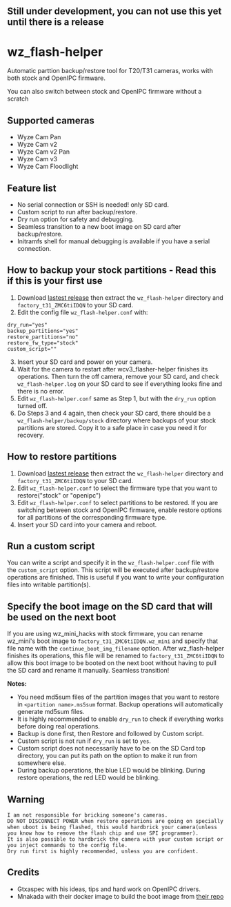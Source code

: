 ## Still under development, you can not use this yet until there is a release

# wz_flash-helper
Automatic parttion backup/restore tool for T20/T31 cameras, works with both stock and OpenIPC firmware.

You can also switch between stock and OpenIPC firmware without a scratch

## Supported cameras
- Wyze Cam Pan
- Wyze Cam v2
- Wyze Cam v2 Pan
- Wyze Cam v3
- Wyze Cam Floodlight

## Feature list
- No serial connection or SSH is needed! only SD card.
- Custom script to run after backup/restore.
- Dry run option for safety and debugging.
- Seamless transition to a new boot image on SD card after backup/restore.
- Initramfs shell for manual debugging is available if you have a serial connection.

## How to backup your stock partitions - Read this if this is your first use
1. Download [lastest release](https://github.com/archandanime/wz_flash-helper/releases/latest) then extract the `wz_flash-helper` directory and `factory_t31_ZMC6tiIDQN` to your SD card.
2. Edit the config file `wz_flash-helper.conf` with:
```
dry_run="yes"
backup_partitions="yes"
restore_partitions="no"
restore_fw_type="stock"
custom_script=""
```
3. Insert your SD card and power on your camera.
4. Wait for the camera to restart after wcv3_flasher-helper finishes its operations. Then turn the off camera, remove your SD card, and check `wz_flash-helper.log` on your SD card to see if everything looks fine and there is no error.
5. Edit `wz_flash-helper.conf` same as Step 1, but with the `dry_run` option turned off.
6. Do Steps 3 and 4 again, then check your SD card, there should be a `wz_flash-helper/backup/stock` directory where backups of your stock partitions are stored. Copy it to a safe place in case you need it for recovery.

## How to restore partitions
1. Download [lastest release](https://github.com/archandanime/wz_flash-helper/releases/latest) then extract the `wz_flash-helper` directory and `factory_t31_ZMC6tiIDQN` to your SD card.
2. Edit `wz_flash-helper.conf` to select the firmware type that you want to restore("stock" or "openipc")
3. Edit `wz_flash-helper.conf` to select partitions to be restored. If you are switching between stock and OpenIPC firmware, enable restore options for all partitions of the corresponding firmware type.
4. Insert your SD card into your camera and reboot.

## Run a custom script
You can write a script and specify it in the `wz_flash-helper.conf` file with the `custom_script` option. This script will be executed after backup/restore operations are finished. This is useful if you want to write your configuration files into writable partition(s).

## Specify the boot image on the SD card that will be used on the next boot
If you are using wz_mini_hacks with stock firmware, you can rename wz_mini's boot image to `factory_t31_ZMC6tiIDQN.wz_mini` and specify that file name with the `continue_boot_img_filename` option. After wz_flash-helper finishes its operations, this file will be renamed to `factory_t31_ZMC6tiIDQN` to allow this boot image to be booted on the next boot without having to pull the SD card and rename it manually. Seamless transition!

**Notes:**
- You need md5sum files of the partition images that you want to restore in `<partition name>.ms5sum` format. Backup operations will automatically generate md5sum files.
- It is highly recommended to enable `dry_run` to check if everything works before doing real operations.
- Backup is done first, then Restore and followed by Custom script.
- Custom script is not run if `dry_run` is set to `yes`.
- Custom script does not necessarily have to be on the SD Card top directory, you can put its path on the option to make it run from somewhere else.
- During backup operations, the blue LED would be blinking. During restore operations, the red LED would be blinking.

## Warning
```
I am not responsible for bricking someone's cameras.
DO NOT DISCONNECT POWER when restore operations are going on specially when uboot is being flashed, this would hardbrick your camera(unless you know how to remove the flash chip and use SPI programmer).
It is also possible to hardbrick the camera with your custom script or you inject commands to the config file.
Dry run first is highly recommended, unless you are confident.
```

## Credits
- Gtxaspec with his ideas, tips and hard work on OpenIPC drivers.
- Mnakada with their docker image to build the boot image from [their repo](https://github.com/mnakada/atomcam_tools)
